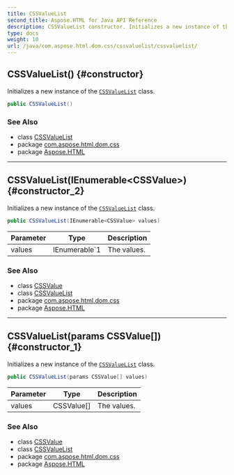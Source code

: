 ```yaml
---
title: CSSValueList
second_title: Aspose.HTML for Java API Reference
description: CSSValueList constructor. Initializes a new instance of the CSSValueList class
type: docs
weight: 10
url: /java/com.aspose.html.dom.css/cssvaluelist/cssvaluelist/
---
```

## CSSValueList() {#constructor}

Initializes a new instance of the [`CSSValueList`](../) class.

```java
public CSSValueList()
```

### See Also

* class [CSSValueList](../)
* package [com.aspose.html.dom.css](../../cssvaluelist/)
* package [Aspose.HTML](../../../)

---

## CSSValueList(IEnumerable&lt;CSSValue&gt;) {#constructor_2}

Initializes a new instance of the [`CSSValueList`](../) class.

```java
public CSSValueList(IEnumerable<CSSValue> values)
```

| Parameter | Type | Description |
| --- | --- | --- |
| values | IEnumerable`1 | The values. |

### See Also

* class [CSSValue](../../cssvalue/)
* class [CSSValueList](../)
* package [com.aspose.html.dom.css](../../cssvaluelist/)
* package [Aspose.HTML](../../../)

---

## CSSValueList(params CSSValue[]) {#constructor_1}

Initializes a new instance of the [`CSSValueList`](../) class.

```java
public CSSValueList(params CSSValue[] values)
```

| Parameter | Type | Description |
| --- | --- | --- |
| values | CSSValue[] | The values. |

### See Also

* class [CSSValue](../../cssvalue/)
* class [CSSValueList](../)
* package [com.aspose.html.dom.css](../../cssvaluelist/)
* package [Aspose.HTML](../../../)
